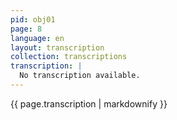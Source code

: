 ```yaml
---
pid: obj01
page: 8
language: en
layout: transcription
collection: transcriptions
transcription: |
  No transcription available.
---
```


{{ page.transcription | markdownify }}
